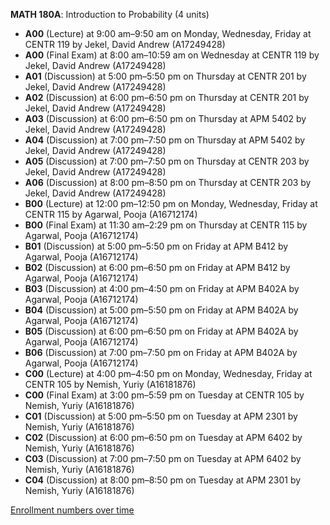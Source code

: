 **MATH 180A**: Introduction to Probability (4 units)

- **A00** (Lecture) at 9:00 am–9:50 am on Monday, Wednesday, Friday at CENTR 119 by Jekel, David Andrew (A17249428)
- **A00** (Final Exam) at 8:00 am–10:59 am on Wednesday at CENTR 119 by Jekel, David Andrew (A17249428)
- **A01** (Discussion) at 5:00 pm–5:50 pm on Thursday at CENTR 201 by Jekel, David Andrew (A17249428)
- **A02** (Discussion) at 6:00 pm–6:50 pm on Thursday at CENTR 201 by Jekel, David Andrew (A17249428)
- **A03** (Discussion) at 6:00 pm–6:50 pm on Thursday at APM 5402 by Jekel, David Andrew (A17249428)
- **A04** (Discussion) at 7:00 pm–7:50 pm on Thursday at APM 5402 by Jekel, David Andrew (A17249428)
- **A05** (Discussion) at 7:00 pm–7:50 pm on Thursday at CENTR 203 by Jekel, David Andrew (A17249428)
- **A06** (Discussion) at 8:00 pm–8:50 pm on Thursday at CENTR 203 by Jekel, David Andrew (A17249428)
- **B00** (Lecture) at 12:00 pm–12:50 pm on Monday, Wednesday, Friday at CENTR 115 by Agarwal, Pooja (A16712174)
- **B00** (Final Exam) at 11:30 am–2:29 pm on Thursday at CENTR 115 by Agarwal, Pooja (A16712174)
- **B01** (Discussion) at 5:00 pm–5:50 pm on Friday at APM B412 by Agarwal, Pooja (A16712174)
- **B02** (Discussion) at 6:00 pm–6:50 pm on Friday at APM B412 by Agarwal, Pooja (A16712174)
- **B03** (Discussion) at 4:00 pm–4:50 pm on Friday at APM B402A by Agarwal, Pooja (A16712174)
- **B04** (Discussion) at 5:00 pm–5:50 pm on Friday at APM B402A by Agarwal, Pooja (A16712174)
- **B05** (Discussion) at 6:00 pm–6:50 pm on Friday at APM B402A by Agarwal, Pooja (A16712174)
- **B06** (Discussion) at 7:00 pm–7:50 pm on Friday at APM B402A by Agarwal, Pooja (A16712174)
- **C00** (Lecture) at 4:00 pm–4:50 pm on Monday, Wednesday, Friday at CENTR 105 by Nemish, Yuriy (A16181876)
- **C00** (Final Exam) at 3:00 pm–5:59 pm on Tuesday at CENTR 105 by Nemish, Yuriy (A16181876)
- **C01** (Discussion) at 5:00 pm–5:50 pm on Tuesday at APM 2301 by Nemish, Yuriy (A16181876)
- **C02** (Discussion) at 6:00 pm–6:50 pm on Tuesday at APM 6402 by Nemish, Yuriy (A16181876)
- **C03** (Discussion) at 7:00 pm–7:50 pm on Tuesday at APM 6402 by Nemish, Yuriy (A16181876)
- **C04** (Discussion) at 8:00 pm–8:50 pm on Tuesday at APM 2301 by Nemish, Yuriy (A16181876)

[Enrollment numbers over time](./MATH180A.tsv)
